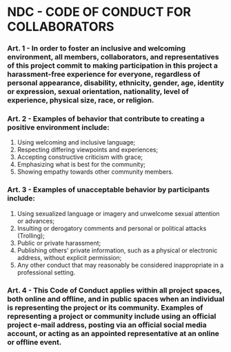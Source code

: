 # NDC - CODE OF CONDUCT FOR COLLABORATORS <div align="justify">

### Art. 1 - In order to foster an inclusive and welcoming environment, all members, collaborators, and representatives of this project commit to making participation in this project a harassment-free experience for everyone, regardless of personal appearance, disability, ethnicity, gender, age, identity or expression, sexual orientation, nationality, level of experience, physical size, race, or religion.

### Art. 2 - Examples of behavior that contribute to creating a positive environment include:

1. Using welcoming and inclusive language;
2. Respecting differing viewpoints and experiences;
3. Accepting constructive criticism with grace;
4. Emphasizing what is best for the community;
5. Showing empathy towards other community members.

### Art. 3 - Examples of unacceptable behavior by participants include:

1. Using sexualized language or imagery and unwelcome sexual attention or advances;
2. Insulting or derogatory comments and personal or political attacks (Trolling);
3. Public or private harassment;
4. Publishing others' private information, such as a physical or electronic address, without explicit permission;
5. Any other conduct that may reasonably be considered inappropriate in a professional setting.

### Art. 4 - This Code of Conduct applies within all project spaces, both online and offline, and in public spaces when an individual is representing the project or its community. Examples of representing a project or community include using an official project e-mail address, posting via an official social media account, or acting as an appointed representative at an online or offline event.


</div>

